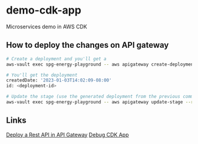 # demo-cdk-app

Microservices demo in AWS CDK

## How to deploy the changes on API gateway

```sh
# Create a deployment and you'll get a
aws-vault exec spg-energy-playground -- aws apigateway create-deployment --rest-api-id <your-rest-api-id> --region <ca-central-1>

# You'll get the deployment
createdDate: '2023-01-03T14:02:09-08:00'
id: <deployment-id>

# Update the stage (use the generated deployment from the previous command)
aws-vault exec spg-energy-playground -- aws apigateway update-stage --region ca-central-1 --rest-api-id <your-rest-api-id> --stage-name <stage-name> --patch-operations op='replace',path='/deploymentId',value=<deployment-id>
```

## Links

[Deploy a Rest API in API Gateway](https://docs.aws.amazon.com/apigateway/latest/developerguide/set-up-deployments.html)
[Debug CDK App](https://docs.aws.amazon.com/cdk/v2/guide/cli.html#cli-config)
